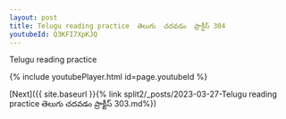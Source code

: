 ```yaml
---
layout: post
title: Telugu reading practice  తెలుగు  చదవడం  ప్రాక్టీస్ 304
youtubeId: Q3KFI7XpKJQ
---
```

 
 
Telugu reading practice
 
 
 
 
 


{% include youtubePlayer.html id=page.youtubeId %}
 
[Next]({{ site.baseurl }}{% link  split2/_posts/2023-03-27-Telugu reading practice  తెలుగు  చదవడం  ప్రాక్టీస్ 303.md%})
 
